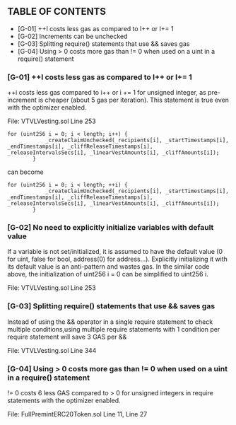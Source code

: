 ## TABLE OF CONTENTS
- [G-01] ++I costs less gas as compared to I++ or I+= 1
- [G-02] Increments can be unchecked
- [G-03] Splitting require() statements that use && saves gas
- [G-04] Using > 0 costs more gas than != 0 when used on a uint in a require() statement
### [G-01] ++I costs less gas as compared to I++ or I+= 1
++i costs less gas compared to i++ or i += 1 for unsigned integer, as pre-increment is cheaper (about 5 gas per iteration). This statement is true even with the optimizer enabled.

File: VTVLVesting.sol Line 253
```
for (uint256 i = 0; i < length; i++) {
            _createClaimUnchecked(_recipients[i], _startTimestamps[i], _endTimestamps[i], _cliffReleaseTimestamps[i], _releaseIntervalsSecs[i], _linearVestAmounts[i], _cliffAmounts[i]);
        }
```
can become
```
for (uint256 i = 0; i < length; ++i) {
            _createClaimUnchecked(_recipients[i], _startTimestamps[i], _endTimestamps[i], _cliffReleaseTimestamps[i], _releaseIntervalsSecs[i], _linearVestAmounts[i], _cliffAmounts[i]);
        }
```
### [G-02] No need to explicitly initialize variables with default value
If a variable is not set/initialized, it is assumed to have the default value (0 for uint, false for bool, address(0) for address…). Explicitly initializing it with its default value is an anti-pattern and wastes gas. In the similar code above, the initialization of uint256 i = 0 can be simplified to uint256 i.

File: VTVLVesting.sol Line 253

### [G-03] Splitting require() statements that use && saves gas
Instead of using the && operator in a single require statement to check multiple conditions,using multiple require statements with 1 condition per require statement will save 3 GAS per &&

File: VTVLVesting.sol Line 344

### [G-04] Using > 0 costs more gas than != 0 when used on a uint in a require() statement
!= 0 costs 6 less GAS compared to > 0 for unsigned integers in require statements with the optimizer enabled.

File: FullPremintERC20Token.sol Line 11, Line 27